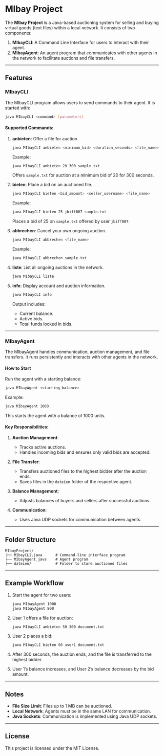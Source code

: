 # MIbay Project

The **MIbay Project** is a Java-based auctioning system for selling and buying virtual goods (text files) within a local network. It consists of two components:

1. **MIbayCLI**: A Command Line Interface for users to interact with their agent.
2. **MIbayAgent**: An agent program that communicates with other agents in the network to facilitate auctions and file transfers.

---

## Features

### MIbayCLI
The MIbayCLI program allows users to send commands to their agent. It is started with:
```bash
java MIbayCLI <command> [parameters]
```
#### Supported Commands:
1. **anbieten**: Offer a file for auction.
   ```bash
   java MIbayCLI anbieten <minimum_bid> <duration_seconds> <file_name>
   ```
   Example:
   ```bash
   java MIbayCLI anbieten 20 300 sample.txt
   ```
   Offers `sample.txt` for auction at a minimum bid of 20 for 300 seconds.

2. **bieten**: Place a bid on an auctioned file.
   ```bash
   java MIbayCLI bieten <bid_amount> <seller_username> <file_name>
   ```
   Example:
   ```bash
   java MIbayCLI bieten 25 jbiff007 sample.txt
   ```
   Places a bid of 25 on `sample.txt` offered by user `jbiff007`.

3. **abbrechen**: Cancel your own ongoing auction.
   ```bash
   java MIbayCLI abbrechen <file_name>
   ```
   Example:
   ```bash
   java MIbayCLI abbrechen sample.txt
   ```

4. **liste**: List all ongoing auctions in the network.
   ```bash
   java MIbayCLI liste
   ```

5. **info**: Display account and auction information.
   ```bash
   java MIbayCLI info
   ```
   Output includes:
   - Current balance.
   - Active bids.
   - Total funds locked in bids.

---

### MIbayAgent
The MIbayAgent handles communication, auction management, and file transfers. It runs persistently and interacts with other agents in the network.

#### How to Start
Run the agent with a starting balance:
```bash
java MIbayAgent <starting_balance>
```
Example:
```bash
java MIbayAgent 1000
```
This starts the agent with a balance of 1000 units.

#### Key Responsibilities:
1. **Auction Management**:
   - Tracks active auctions.
   - Handles incoming bids and ensures only valid bids are accepted.

2. **File Transfer**:
   - Transfers auctioned files to the highest bidder after the auction ends.
   - Saves files in the `dateien` folder of the respective agent.

3. **Balance Management**:
   - Adjusts balances of buyers and sellers after successful auctions.

4. **Communication**:
   - Uses Java UDP sockets for communication between agents.

---

## Folder Structure
```
MIbayProject/
├── MIbayCLI.java      # Command-line interface program
├── MIbayAgent.java    # Agent program
├── dateien/           # Folder to store auctioned files
```

---

## Example Workflow
1. Start the agent for two users:
   ```bash
   java MIbayAgent 1000
   java MIbayAgent 800
   ```

2. User 1 offers a file for auction:
   ```bash
   java MIbayCLI anbieten 50 300 document.txt
   ```

3. User 2 places a bid:
   ```bash
   java MIbayCLI bieten 60 user1 document.txt
   ```

4. After 300 seconds, the auction ends, and the file is transferred to the highest bidder.

5. User 1’s balance increases, and User 2’s balance decreases by the bid amount.

---

## Notes
- **File Size Limit**: Files up to 1 MB can be auctioned.
- **Local Network**: Agents must be in the same LAN for communication.
- **Java Sockets**: Communication is implemented using Java UDP sockets.

---

## License
This project is licensed under the MIT License.

